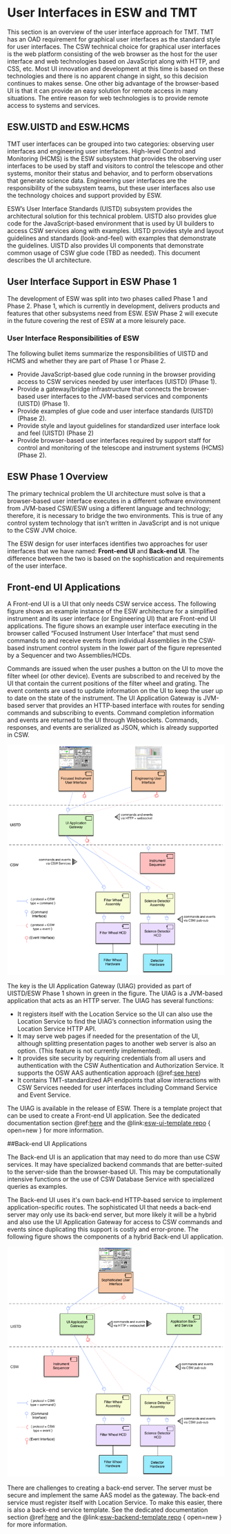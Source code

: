 # User Interfaces in ESW and TMT

This section is an overview of the user interface approach for TMT.
TMT has an OAD requirement for graphical user interfaces as the standard style for user interfaces. The CSW technical choice for 
graphical user interfaces is the web platform consisting of the web browser as the host for the user interface and web 
technologies based on JavaScript along with HTTP, and CSS, etc. Most UI innovation and development at this time is 
based on these technologies and there is no apparent change in sight, so this decision continues to makes sense.
One other big advantage of the browser-based UI is that it can provide an easy solution for remote access in many situations. 
The entire reason for web technologies is to provide remote access to systems and services.

## ESW.UISTD and ESW.HCMS

TMT user interfaces can be grouped into two categories: observing user interfaces and engineering user interfaces.
High-level Control and Monitoring (HCMS) is the ESW subsystem that provides the observing user interfaces 
to be used by staff and visitors to control the telescope and other systems, monitor their
status and behavior, and to perform observations that generate science data. Engineering user interfaces are 
the responsibility of the subsystem teams, but these user interfaces also use the technology choices and support provided
by ESW.

ESW’s User Interface Standards (UISTD) subsystem provides the architectural solution for this technical problem.
UISTD also provides glue code for the JavaScript-based environment that is used by UI builders to access CSW services 
along with examples. UISTD provides style and layout guidelines and standards (look-and-feel) with examples that demonstrate 
the guidelines. UISTD also provides UI components that demonstrate common usage of CSW glue code (TBD as needed). 
This document describes the UI architecture.

## User Interface Support in ESW Phase 1

The development of ESW was split into two phases called Phase 1 and Phase 2. Phase 1, which is currently in development,
delivers products and features that other subsystems need from ESW. ESW Phase 2 will execute in the future covering the 
rest of ESW at a more leisurely pace. 

### User Interface Responsibilities of ESW
The following bullet items summarize the responsibilities of UISTD and HCMS and whether they are part of Phase 1 or Phase 2.

* Provide JavaScript-based glue code running in the browser providing access to CSW services needed by user interfaces (UISTD) (Phase 1).
* Provide a gateway/bridge infrastructure that connects the browser-based user interfaces to the JVM-based services and components (UISTD) (Phase 1).
* Provide examples of glue code and user interface standards (UISTD) (Phase 2).
* Provide style and layout guidelines for standardized user interface look and feel (UISTD) (Phase 2)
* Provide browser-based user interfaces required by support staff for control and monitoring of the telescope and instrument systems (HCMS) (Phase 2).

## ESW Phase 1 Overview

The primary technical problem the UI architecture must solve is that a browser-based user interface executes in a different 
software environment from JVM-based CSW/ESW using a different language and technology; therefore, it is necessary to bridge the 
two environments. This is true of any control system technology that isn’t written in JavaScript and is not unique to 
the CSW JVM choice.

The ESW design for user interfaces identifies two approaches for user interfaces that we have named: **Front-end UI** and **Back-end UI**. The
difference between the two is based on the sophistication and requirements of the user interface.

## Front-end UI Applications

A Front-end UI is a UI that only needs CSW service access. The following figure shows an example instance of the 
ESW architecture for a simplified instrument and its user interface (or Engineering UI) that are Front-end UI applications.
The figure shows an example user interface executing in the browser called “Focused Instrument User Interface” that must 
send commands to and receive events from individual Assemblies in the CSW-based instrument control system in the 
lower part of the figure represented by a Sequencer and two Assemblies/HCDs.

Commands are issued when the user pushes a button on the UI to move the filter wheel (or other device). Events are 
subscribed to and received by the UI that contain the current positions of the filter wheel and grating. 
The event contents are used to update information on the UI to keep the user up to date on the state of the instrument.
The UI Application Gateway is JVM-based server that provides an HTTP-based interface with routes for 
sending commands and subscribing to events. Command completion information and events are returned to the 
UI through Websockets. Commands, responses, and events are serialized as JSON, which is already supported in CSW.

![ESW Gateway](../images/gateway/GatewayFrontend.png)

The key is the UI Application Gateway (UIAG) provided as part of UISTD/ESW Phase 1 shown in green in the figure. 
The UIAG is a JVM-based application that acts as an HTTP server. The UIAG has several functions:

* It registers itself with the Location Service so the UI can also use the Location Service to find the UIAG’s connection 
information using the Location Service HTTP API.
* It may serve web pages if needed for the presentation of the UI, although splitting presentation pages to another web server is 
also an option. (This feature is not currently implemented).
* It provides site security by requiring credentials from all users and authentication with the CSW Authentication and Authorization 
Service. It supports the OSW AAS authentication approach (@ref:[see here](gateway.md))
* It contains TMT-standardized API endpoints that allow interactions with CSW Services needed for user interfaces
including Command Service and Event Service.

The UIAG is available in the release of ESW. There is a template project that can be used to create a Front-end UI
application. See the dedicated documentation section @ref:[here](frontend-template.md) and the @link:[esw-ui-template repo]($esw_ui_template.base_url$) { open=new }
for more information.

##Back-end UI Applications

The Back-end UI is an application that may need to do more than use CSW services. It may have specialized backend
commands that are better-suited to the server-side than the browser-based UI. This may be computationally
intensive functions or the use of CSW Database Service with specialized queries as examples.

The Back-end UI uses it's own back-end HTTP-based service to implement application-specific routes. The sophisticated
UI that needs a back-end server may only use its back-end server, but more likely it will be a hybrid
and also use the UI Application Gateway for access to CSW commands and events since
duplicating this support is costly and error-prone. The following figure shows the components of a hybrid Back-end UI application.

![ESW Gateway](../images/gateway/BackendExample.png)

There are challenges to creating a back-end server. The server must be secure and implement the same AAS model as the
gateway. The back-end service must register itself with Location Service. To make this easier, there is also a back-end
service template. See the dedicated documentation section @ref:[here](backend-template.md) and the @link:[esw-backend-template repo]($esw_backend_template.base_url$) { open=new }
for more information.
